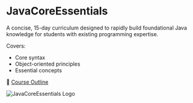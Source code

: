 # JavaCoreEssentials

A concise, 15-day curriculum designed to rapidly build foundational Java knowledge for students with existing programming expertise.  

Covers:
- Core syntax  
- Object-oriented principles  
- Essential concepts  

📘 [Course Outline](https://sarmad-rj.github.io/11-JavaCoreEssentials-2025/)  

<p style="text-align: left;">
  <img src="" alt="JavaCoreEssentials Logo">
</p>

